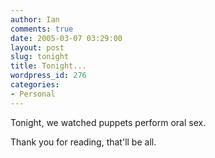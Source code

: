 ```yaml
---
author: Ian
comments: true
date: 2005-03-07 03:29:00
layout: post
slug: tonight
title: Tonight...
wordpress_id: 276
categories:
- Personal
---
```


Tonight, we watched puppets perform oral sex.  

Thank you for reading, that'll be all.
